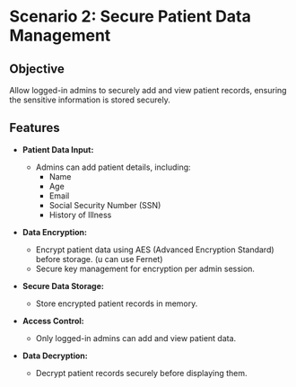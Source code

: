 # **Scenario 2: Secure Patient Data Management**  

## **Objective**  
Allow logged-in admins to securely add and view patient records, ensuring the sensitive information is stored securely.  

## **Features**  

- **Patient Data Input:**  
  - Admins can add patient details, including:  
    - Name  
    - Age  
    - Email  
    - Social Security Number (SSN)  
    - History of Illness  

- **Data Encryption:**  
  - Encrypt patient data using AES (Advanced Encryption Standard) before storage. (u can use Fernet)
  - Secure key management for encryption per admin session.  

- **Secure Data Storage:**  
  - Store encrypted patient records in memory.  

- **Access Control:**  
  - Only logged-in admins can add and view patient data.  

- **Data Decryption:**  
  - Decrypt patient records securely before displaying them.  
